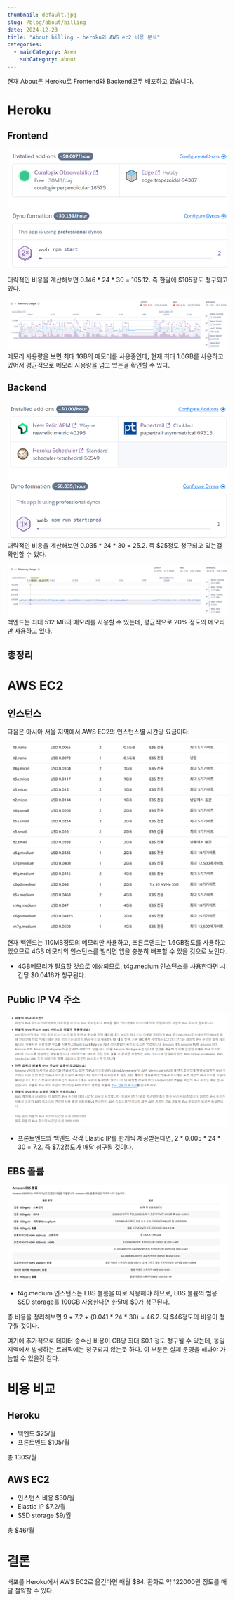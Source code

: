 ```yaml
---
thumbnail: default.jpg
slug: /blog/about/billing
date: 2024-12-23
title: "About billing - heroku와 AWS ec2 비용 분석"
categories:
  - mainCategory: Area
    subCategory: about
---
```


현재 About은 Heroku로 Frontend와 Backend모두 배포하고 있습니다.

# Heroku
## Frontend
![](../../images/Pasted%20image%2020241223132945.png)

대략적인 비용을 계산해보면 0.146 * 24 * 30 = 105.12. 즉 한달에 $105정도 청구되고 있다.

![](../../images/Pasted%20image%2020241223133004.png)
메모리 사용량을 보면 최대 1GB의 메모리를 사용중인데, 현재 최대 1.6GB를 사용하고 있어서 평균적으로 메모리 사용량을 넘고 있는걸 확인할 수 있다.
## Backend
![](../../images/Pasted%20image%2020241223133034.png)
대략적인 비용을 계산해보면 0.035 * 24 * 30 = 25.2. 즉 $25정도 청구되고 있는걸 확인할 수 있다.

![](../../images/Pasted%20image%2020241223133059.png)
백엔드는 최대 512 MB의 메모리를 사용할 수 있는데, 평균적으로 20% 정도의 메모리만 사용하고 있다.

## 총정리


# AWS EC2

## 인스턴스
다음은 아시아 서울 지역에서 AWS EC2의 인스턴스별 시간당 요금이다.

![](../../images/Pasted%20image%2020241223134501.png)

현재 백엔드는 110MB정도의 메모리만 사용하고, 프론트엔드는 1.6GB정도를 사용하고 있으므로 4GB 메모리의 인스턴스를 빌리면 앱을 충분히 배포할 수 있을 것으로 보인다.

- 4GB메모리가 필요할 것으로 예상되므로, t4g.medium 인스턴스를 사용한다면 시간당 $0.0416가 청구된다. 

## Public IP V4 주소
![](../../images/Pasted%20image%2020241223141541.png)

- 프론트엔드와 백엔드 각각 Elastic IP를 한개씩 제공받는다면, 2 * 0.005 * 24 * 30 = 7.2. 즉 $7.2정도가 매달 청구될 것이다.

## EBS 볼륨

![](../../images/Pasted%20image%2020241223134956.png)

- t4g.medium 인스턴스는 EBS 볼륨을 따로 사용해야 하므로, EBS 볼륨의 범용 SSD storage를 100GB 사용한다면 한달에 $9가 청구된다.

총 비용을 정리해보면 9 + 7.2 + (0.041 * 24 * 30) = 46.2. 약 $46정도의 비용이 청구될 것이다.

여기에 추가적으로 데이터 송수신 비용이 GB당 최대 $0.1 정도 청구될 수 있는데, 동일 지역에서 발생하는 트래픽에는 청구되지 않는듯 하다. 이 부분은 실제 운영을 해봐야 가늠할 수 있을것 같다.

# 비용 비교

## Heroku
- 백엔드 $25/월
- 프론트엔드 $105/월

총 130$/월

## AWS EC2
- 인스턴스 비용 $30/월
- Elastic IP $7.2/월
- SSD storage $9/월

총 $46/월

# 결론

배포를 Heroku에서 AWS EC2로 옮긴다면 매월 $84. 환화로 약 122000원 정도를 매달 절약할 수 있다.